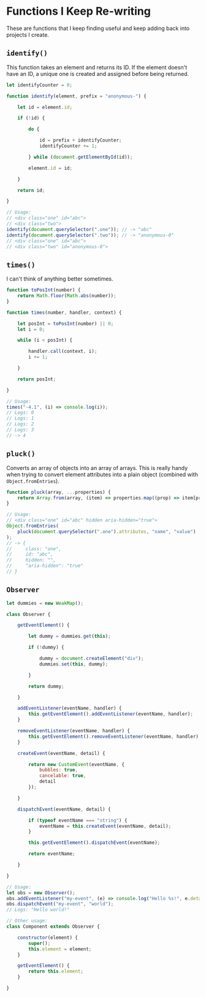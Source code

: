 # Functions I Keep Re-writing

These are functions that I keep finding useful and keep adding back into projects I create.

## `identify()`

This function takes an element and returns its ID. If the element doesn't have an ID, a unique one is created and assigned before being returned.

```js
let identifyCounter = 0;

function identify(element, prefix = "anonymous-") {

    let id = element.id;

    if (!id) {

        do {

            id = prefix + identifyCounter;
            identifyCounter += 1;

        } while (document.getElementById(id));

        element.id = id;

    }

    return id;

}

// Usage:
// <div class="one" id="abc">
// <div class="two">
identify(document.querySelector(".one")); // -> "abc"
identify(document.querySelector(".two")); // -> "anonymous-0"
// <div class="one" id="abc">
// <div class="two" id="anonymous-0">
```

## `times()`

I can't think of anything better sometimes.

```js
function toPosInt(number) {
    return Math.floor(Math.abs(number));
}

function times(number, handler, context) {

    let posInt = toPosInt(number) || 0;
    let i = 0;

    while (i < posInt) {

        handler.call(context, i);
        i += 1;

    }

    return posInt;

}

// Usage:
times("-4.1", (i) => console.log(i));
// Logs: 0
// Logs: 1
// Logs: 2
// Logs: 3
// -> 4
```

## `pluck()`

Converts an array of objects into an array of arrays. This is really handy when trying to convert element attributes into a plain object (combined with `Object.fromEntries`).

```js
function pluck(array, ...properties) {
    return Array.from(array, (item) => properties.map((prop) => item[prop]));
}

// Usage:
// <div class="one" id="abc" hidden aria-hidden="true">
Object.fromEntries(
    pluck(document.querySelector(".one").attributes, "name", "value")
);
// -> {
//     class: "one",
//     id: "abc",
//     hidden: "",
//     "aria-hidden": "true"
// }
```

## `Observer`

```js
let dummies = new WeakMap();

class Observer {

    getEventElement() {

        let dummy = dummies.get(this);

        if (!dummy) {

            dummy = document.createElement("div");
            dummies.set(this, dummy);

        }

        return dummy;

    }

    addEventListener(eventName, handler) {
        this.getEventElement().addEventListener(eventName, handler);
    }

    removeEventListener(eventName, handler) {
        this.getEventElement().removeEventListener(eventName, handler);
    }

    createEvent(eventName, detail) {

        return new CustomEvent(eventName, {
            bubbles: true,
            cancelable: true,
            detail
        });

    }

    dispatchEvent(eventName, detail) {

        if (typeof eventName === "string") {
            eventName = this.createEvent(eventName, detail);
        }

        this.getEventElement().dispatchEvent(eventName);

        return eventName;

    }

}

// Usage:
let obs = new Observer();
obs.addEventListener("my-event", (e) => console.log("Hello %s!", e.detail));
obs.dispatchEvent("my-event", "world");
// Logs: "Hello world!"

// Other usage:
class Component extends Observer {

    constructor(element) {
        super();
        this.element = element;
    }

    getEventElement() {
        return this.element;
    }

}
```
